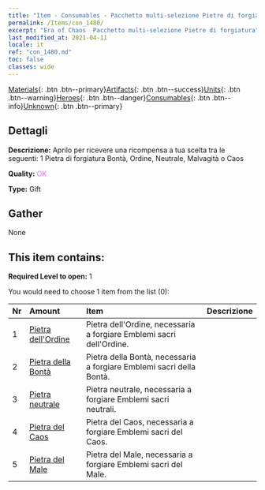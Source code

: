 ```yaml
---
title: "Item - Consumables - Pacchetto multi-selezione Pietre di forgiatura"
permalink: /Items/con_1480/
excerpt: "Era of Chaos  Pacchetto multi-selezione Pietre di forgiatura"
last_modified_at: 2021-04-11
locale: it
ref: "con_1480.md"
toc: false
classes: wide
---
```

 [Materials](/it/Items/){: .btn .btn--primary}[Artifacts](/it/Items/Artifacts/){: .btn .btn--success}[Units](/it/Items/Units/){: .btn .btn--warning}[Heroes](/it/Items/Heroes/){: .btn .btn--danger}[Consumables](/it/Items/Consumables/){: .btn .btn--info}[Unknown](/it/Items/Unknown/){: .btn .btn--primary}

## Dettagli
 **Descrizione:** Aprilo per ricevere una ricompensa a tua scelta tra le seguenti: 1 Pietra di forgiatura Bontà, Ordine, Neutrale, Malvagità o Caos

 **Quality:** <span style="color: #DA70D6">OK</span>

 **Type:** Gift

## Gather

  None

## This item contains:

 **Required Level to open:** 1

 You would need to choose 1 item from the list (0):

  | Nr | Amount |     Item    | Descrizione |
  |:---|:-------|:------------|:-----------:|
  | 1 | [Pietra dell'Ordine](/it/Items/con_1123/) | Pietra dell'Ordine, necessaria a forgiare Emblemi sacri dell'Ordine. | 
  | 2 | [Pietra della Bontà](/it/Items/con_1124/) | Pietra della Bontà, necessaria a forgiare Emblemi sacri della Bontà. | 
  | 3 | [Pietra neutrale](/it/Items/con_1125/) | Pietra neutrale, necessaria a forgiare Emblemi sacri neutrali. | 
  | 4 | [Pietra del Caos](/it/Items/con_1126/) | Pietra del Caos, necessaria a forgiare Emblemi sacri del Caos. | 
  | 5 | [Pietra del Male](/it/Items/con_1127/) | Pietra del Male, necessaria a forgiare Emblemi sacri del Male. | 
